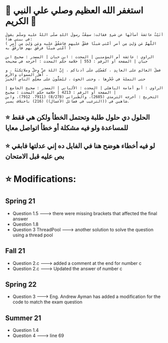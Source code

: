 # 🤍 استغفر الله العظيم وصلي علي النبي الكريم 🤍
```
أتَيْتُ عائشةَ أسأَلُها عن شيءٍ فقالت: سمِعْتُ رسولَ اللهِ صلَّى اللهُ عليه وسلَّم يقولُ في بيتي هذا: 
( اللَّهمَّ مَن وَلِيَ مِن أمرِ أمَّتي شيئًا فشَقَّ عليهم فاشقُقْ عليه ومَن وَلِيَ مِن أمرِ أمَّتي شيئًا فرفَق بهم فارفُقْ به )

الراوي : عائشة أم المؤمنين | المحدث : ابن حبان | المصدر : صحيح ابن حبان | الصفحة أو الرقم : 553 | خلاصة حكم المحدث : أخرجه في صحيحه
```
```
فضلُ العالمِ على العابِدِ ، كفَضْلِي علَى أدناكم ، إِنَّ اللهَ عزَّ وجلَّ وملائِكتَهُ ، و أهلَ السمواتِ والأرضِ ،
حتى النملةَ في جُحْرِها ، وحتى الحوتَ ، ليُصَلُّونَ على معلِّمِ الناسِ الخيرَ

الراوي : أبو أمامة الباهلي | المحدث : الألباني | المصدر : صحيح الجامع | الصفحة أو الرقم : 4213 | خلاصة حكم المحدث : صحيح |
التخريج : أخرجه الترمذي (2685)، والطبراني (8/278) (7911، 7912)، وابن شاهين في ((الترغيب في فضائل الأعمال)) (216) باختلاف يسير.
```
## ⭐ الحلول دي حلول طلبة وتحتمل الخطأ ولكن هي فقط للمساعدة ولو فيه مشكلة أو خطأ اتواصل معايا
## ⭐ لو فيه أخطاء هوضح هنا في الفايل ده إني عدلتها فابقي بص عليه قبل الامتحان
# ⭐ Modifications:
## Spring 21
- Question 1.5 ---> there were missing brackets that affected the final answer
- Question 1.8
- Question 3 ThreadPool ---> another solution to solve the question using a thread pool
## Fall 21
- Question 2.c ---> added a comment at the end for number c
- Question 2.c ---> Updated the answer of number c
## Spring 22
- Question 3 ---> Eng. Andrew Ayman has added a modification for the code to match the exam question
## Summer 21 
- Question 1.4
- Question 4 ---> line 69

